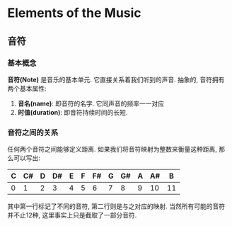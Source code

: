 # Elements of the Music

## 音符

### 基本概念

**音符(Note)** 是音乐的基本单元. 它直接关系着我们听到的声音. 抽象的, 音符拥有两个基本属性: 

1.  **音名(name)**: 即音符的名字. 它同声音的频率一一对应
2.  **时值(duration)**: 即音符持续时间的长短. 

### 音符之间的关系

任何两个音符之间能够定义距离. 如果我们将音符映射为整数来衡量这种距离, 那么可以写出:

|C|C#|D|D#|E|F|F#|G|G#|A|A#|B|
|---|---|---|---|---|---|---|---|---|---|---|---|
|0|1|2|3|4|5|6|7|8|9|10|11|

其中第一行标记了不同的音符, 第二行则是与之对应的映射. 当然所有可能的音符并不止12种, 这里事实上只是截取了一部分音符.

